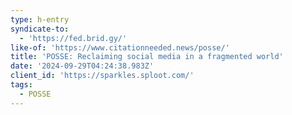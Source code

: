 ```yaml
---
type: h-entry
syndicate-to:
  - 'https://fed.brid.gy/'
like-of: 'https://www.citationneeded.news/posse/'
title: 'POSSE: Reclaiming social media in a fragmented world'
date: '2024-09-29T04:24:38.983Z'
client_id: 'https://sparkles.sploot.com/'
tags:
  - POSSE
---
```


